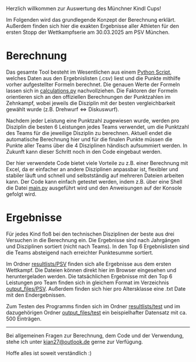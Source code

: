 Herzlich willkommen zur Auswertung des Münchner Kindl Cups!

Im Folgenden wird das grundlegende Konzept der Berechnung erklärt. Außerdem finden sich hier die exakten Ergebnisse aller Athleten für den ersten Stopp der Wettkampfserie am 30.03.2025 am PSV München.

# Berechnung
Das gesamte Tool besteht im Wesentlichen aus einem [Python Script](./csv_parser.py), welches Daten aus den Ergebnislisten (.csv) liest und die Punkte mithilfe vorher aufgestellter Formeln berechnet.
Die genauen Werte der Formeln lassen sich in [calculations.py](./calculations.py) nachvollziehen. Die Faktoren der Formeln orientieren sich an den offiziellen Berechnungen der Punktzahlen im Zehnkampf, wobei jeweils die Disziplin mit der besten vergleichbarkeit gewählt wurde (z.B. $\text{Drehwurf}\Leftrightarrow\text{Diskuswurf}$).

Nachdem jeder Leistung eine Punktzahl zugewiesen wurde, werden pro Disziplin die besten 6 Leistungen jedes Teams verwendet, um die Punktzahl des Teams für die jeweilige Disziplin zu berechnen. Aktuell endet die automatische Berechnung hier und für die finalen Punkte müssen die Punkte aller Teams über die 4 Disziplinen händisch aufsummiert werden. In Zukunft kann dieser Schritt noch in den Code eingebaut werden.

Der hier verwendete Code bietet viele Vorteile zu z.B. einer Berechnung mit Excel, da er einfacher an andere Disziplinen anpassbar ist, flexibler und stabiler läuft und schnell und selbstständig auf mehreren Dateien arbeiten kann. Der Code kann einfach getestet werden, indem z.B. über eine Shell die Datei [main.py](./main.py) ausgeführt wird und den Anweisungen auf der Konsole gefolgt wird. 

# Ergebnisse
Für jedes Kind floß bei den technischen Disziplinen der beste aus drei Versuchen in die Berechnung ein. Die Ergebnisse sind nach Jahrgängen und Disziplinen sortiert (nicht nach Teams). In den Top 6 Ergebnislisten sind die Teams absteigend nach erreichter Punktesumme sortiert.

Im Ordner [resultlists/PSV](./resultlists/PSV) finden sich alle Ergebnisse aus dem ersten Wettkampf. Die Dateien können direkt hier im Browser eingesehen und heruntergeladen werden.
Die tatsächlichen Ergebnisse mit den Top 6 Leistungen pro Team finden sich in gleichem Format im Verzeichnis [output_files/PSV](./output_files/PSV). Außerdem finden sich hier pro Altersklasse eine .txt Date mit den Endergebnissen.

Zum Testen des Programms finden sich im Ordner [resultlists/test](./resultlists/test) und im dazugehörigen Ordner [output_files/test](./output_files/test) ein beispielhafter Datensatz mit ca. 500 Einträgen.

---

Bei allgemeinen Fragen zur Berechnung, dem Code und der Verwendung, stehe ich unter [kian27@outlook.de](mailto:kian27@outlook.de) gerne zur Verfügung. 

Hoffe alles ist soweit verständlich :)
